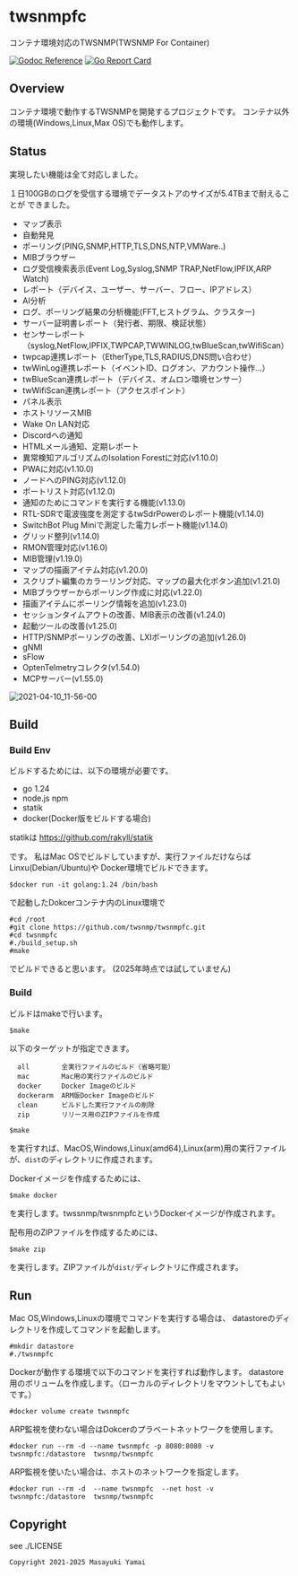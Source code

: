 # twsnmpfc
コンテナ環境対応のTWSNMP(TWSNMP For Container)


[![Godoc Reference](https://godoc.org/github.com/twsnmp/twsnmpfc?status.svg)](http://godoc.org/github.com/twsnmp/twsnmpfc)
[![Go Report Card](https://goreportcard.com/badge/twsnmp/twsnmpfc)](https://goreportcard.com/report/twsnmp/twsnmpfc)

## Overview

コンテナ環境で動作するTWSNMPを開発するプロジェクトです。
コンテナ以外の環境(Windows,Linux,Max OS)でも動作します。

## Status

実現したい機能は全て対応しました。

１日100GBのログを受信する環境でデータストアのサイズが5.4TBまで耐えることが
できました。

- マップ表示
- 自動発見
- ポーリング(PING,SNMP,HTTP,TLS,DNS,NTP,VMWare..)
- MIBブラウザー
- ログ受信検索表示(Event Log,Syslog,SNMP TRAP,NetFlow,IPFIX,ARP Watch)
- レポート（デバイス、ユーザー、サーバー、フロー、IPアドレス）
- AI分析
- ログ、ポーリング結果の分析機能(FFT,ヒストグラム、クラスター)
- サーバー証明書レポート（発行者、期限、検証状態）
- センサーレポート（syslog,NetFlow,IPFIX,TWPCAP,TWWINLOG,twBlueScan,twWifiScan）
- twpcap連携レポート（EtherType,TLS,RADIUS,DNS問い合わせ）
- twWinLog連携レポート（イベントID、ログオン、アカウント操作...）
- twBlueScan連携レポート（デバイス、オムロン環境センサー）
- twWifiScan連携レポート（アクセスポイント）
- パネル表示
- ホストリソースMIB
- Wake On LAN対応
- Discordへの通知
- HTMLメール通知、定期レポート
- 異常検知アルゴリズムのIsolation Forestに対応(v1.10.0)
- PWAに対応(v1.10.0)
- ノードへのPING対応(v1.12.0)
- ポートリスト対応(v1.12.0)
- 通知のためにコマンドを実行する機能(v1.13.0)
- RTL-SDRで電波強度を測定するtwSdrPowerのレポート機能(v1.14.0)
- SwitchBot Plug Miniで測定した電力レポート機能(v1.14.0)
- グリッド整列(v1.14.0)
- RMON管理対応(v1.16.0)
- MIB管理(v1.19.0)
- マップの描画アイテム対応(v1.20.0)
- スクリプト編集のカラーリング対応、マップの最大化ボタン追加(v1.21.0)
- MIBブラウザーからポーリング作成に対応(v1.22.0)
- 描画アイテムにポーリング情報を追加(v1.23.0)
- セッションタイムアウトの改善、MIB表示の改善(v1.24.0)
- 起動ツールの改善(v1.25.0)
- HTTP/SNMPポーリングの改善、LXIポーリングの追加(v1.26.0)
- gNMI
- sFlow
- OptenTelmetryコレクタ(v1.54.0)
- MCPサーバー(v1.55.0)

![2021-04-10_11-56-00](https://user-images.githubusercontent.com/5225950/114256371-cc61db80-99f3-11eb-8631-c1917554ce26.png)

## Build

### Build Env
ビルドするためには、以下の環境が必要です。

- go 1.24
- node.js npm
- statik
- docker(Docker版をビルドする場合)

statikは
https://github.com/rakyll/statik

です。
私はMac OSでビルドしていますが、実行ファイルだけならばLinxu(Debian/Ubuntu)や
Docker環境でビルドできます。

```
$docker run -it golang:1.24 /bin/bash
```

で起動したDokcerコンテナ内のLinux環境で

```
#cd /root
#git clone https://github.com/twsnmp/twsnmpfc.git
#cd twsnmpfc
#./build_setup.sh
#make
```

でビルドできると思います。
(2025年時点では試していません)

### Build
ビルドはmakeで行います。
```
$make
```
以下のターゲットが指定できます。
```
  all        全実行ファイルのビルド（省略可能）
  mac        Mac用の実行ファイルのビルド
  docker     Docker Imageのビルド
  dockerarm  ARM版Docker Imageのビルド
  clean      ビルドした実行ファイルの削除
  zip        リリース用のZIPファイルを作成
```

```
$make
```
を実行すれば、MacOS,Windows,Linux(amd64),Linux(arm)用の実行ファイルが、`dist`のディレクトリに作成されます。

Dockerイメージを作成するためには、
```
$make docker
```
を実行します。twssnmp/twsnmpfcというDockerイメージが作成されます。

配布用のZIPファイルを作成するためには、
```
$make zip
```
を実行します。ZIPファイルが`dist/`ディレクトリに作成されます。

## Run

Mac OS,Windows,Linuxの環境でコマンドを実行する場合は、
datastoreのディレクトリを作成してコマンドを起動します。
```
#mkdir datastore
#./twsnmpfc
```

Dockerが動作する環境で以下のコマンドを実行すれば動作します。
datastore用のボリュームを作成します。（ローカルのディレクトリをマウントしてもよいです。）
```
#docker volume create twsnmpfc
```

ARP監視を使わない場合はDokcerのプラベートネットワークを使用します。
```
#docker run --rm -d --name twsnmpfc -p 8080:8080 -v twsnmpfc:/datastore  twsnmp/twsnmpfc
```

ARP監視を使いたい場合は、ホストのネットワークを指定します。
```
#docker run --rm -d  --name twsnmpfc  --net host -v twsnmpfc:/datastore  twsnmp/twsnmpfc
```

## Copyright

see ./LICENSE

```
Copyright 2021-2025 Masayuki Yamai
```
